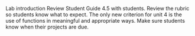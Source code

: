 Lab introduction
Review Student Guide 4.5 with students.
Review the rubric so students know what to expect. The only new criterion for unit 4 is the use of functions in meaningful and appropriate ways.
Make sure students know when their projects are due.

